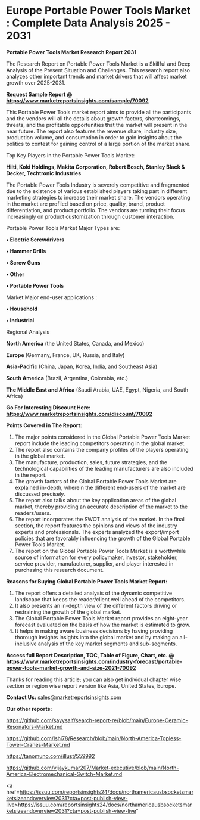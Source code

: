 # Europe Portable Power Tools Market : Complete Data Analysis 2025 - 2031

<strong>Portable Power Tools Market Research Report 2031</strong>

The Research Report on Portable Power Tools Market is a Skillful and Deep Analysis of the Present Situation and Challenges. This research report also analyzes other important trends and market drivers that will affect market growth over 2025-2031.

<strong>Request Sample Report @ <a href=https://www.marketreportsinsights.com/sample/70092>https://www.marketreportsinsights.com/sample/70092</a></strong>

This Portable Power Tools market report aims to provide all the participants and the vendors will all the details about growth factors, shortcomings, threats, and the profitable opportunities that the market will present in the near future. The report also features the revenue share, industry size, production volume, and consumption in order to gain insights about the politics to contest for gaining control of a large portion of the market share.

Top Key Players in the Portable Power Tools Market:

<strong>Hilti, Koki Holdings, Makita Corporation, Robert Bosch, Stanley Black & Decker, Techtronic Industries</strong>

The Portable Power Tools Industry is severely competitive and fragmented due to the existence of various established players taking part in different marketing strategies to increase their market share. The vendors operating in the market are profiled based on price, quality, brand, product differentiation, and product portfolio. The vendors are turning their focus increasingly on product customization through customer interaction.

Portable Power Tools Market Major Types are:

<strong>• Electric Screwdrivers

• Hammer Drills

• Screw Guns

• Other

• Portable Power Tools</strong>

Market Major end-user applications :

<strong>• Household

• Industrial</strong>

Regional Analysis

</u><strong><b>North America</b></strong> (the United States, Canada, and Mexico)

<strong><b>Europe </b></strong>(Germany, France, UK, Russia, and Italy)

<strong><b>Asia-Pacific</b></strong> (China, Japan, Korea, India, and Southeast Asia)

<strong><b>South America</b></strong> (Brazil, Argentina, Colombia, etc.)

<strong><b>The Middle East and Africa</b></strong> (Saudi Arabia, UAE, Egypt, Nigeria, and South Africa)

<strong>Go For Interesting Discount Here: <a href=https://www.marketreportsinsights.com/discount/70092>https://www.marketreportsinsights.com/discount/70092</a></strong>

<strong>Points Covered in The Report:</strong>
<ol>
  <li>The major points considered in the Global Portable Power Tools Market report include the leading competitors operating in the global market.</li>
  <li>The report also contains the company profiles of the players operating in the global market.</li>
  <li>The manufacture, production, sales, future strategies, and the technological capabilities of the leading manufacturers are also included in the report.</li>
  <li>The growth factors of the Global Portable Power Tools Market are explained in-depth, wherein the different end-users of the market are discussed precisely.</li>
  <li>The report also talks about the key application areas of the global market, thereby providing an accurate description of the market to the readers/users.</li>
  <li>The report incorporates the SWOT analysis of the market. In the final section, the report features the opinions and views of the industry experts and professionals. The experts analyzed the export/import policies that are favorably influencing the growth of the Global Portable Power Tools Market.</li>
  <li>The report on the Global Portable Power Tools Market is a worthwhile source of information for every policymaker, investor, stakeholder, service provider, manufacturer, supplier, and player interested in purchasing this research document.</li>
</ol>
<strong>Reasons for Buying Global Portable Power Tools Market Report:</strong>

<ol>
  <li>The report offers a detailed analysis of the dynamic competitive landscape that keeps the reader/client well ahead of the competitors.</li>
  <li>It also presents an in-depth view of the different factors driving or restraining the growth of the global market.</li>
  <li>The Global Portable Power Tools Market report provides an eight-year forecast evaluated on the basis of how the market is estimated to grow.</li>
  <li>It helps in making aware business decisions by having providing thorough insights insights into the global market and by making an all-inclusive analysis of the key market segments and sub-segments.</li>
</ol>
<strong>Access full Report Description, TOC, Table of Figure, Chart, etc. @ <a href=https://www.marketreportsinsights.com/industry-forecast/portable-power-tools-market-growth-and-size-2021-70092>https://www.marketreportsinsights.com/industry-forecast/portable-power-tools-market-growth-and-size-2021-70092</a></strong>


Thanks for reading this article; you can also get individual chapter wise section or region wise report version like Asia, United States, Europe.

<strong>Contact Us:</strong>
sales@marketreportsinsights.com

<strong>Our other reports:</strong>

<a href=https://github.com/sayysaif/search-report-re/blob/main/Europe-Ceramic-Resonators-Market.md>https://github.com/sayysaif/search-report-re/blob/main/Europe-Ceramic-Resonators-Market.md</a>

<a href=https://github.com/Ishi78/Research/blob/main/North-America-Topless-Tower-Cranes-Market.md>https://github.com/Ishi78/Research/blob/main/North-America-Topless-Tower-Cranes-Market.md</a>

<a href=https://tanomuno.com/illust/559992>https://tanomuno.com/illust/559992</a>

<a href=https://github.com/vijaykumar207/Market-executive/blob/main/North-America-Electromechanical-Switch-Market.md>https://github.com/vijaykumar207/Market-executive/blob/main/North-America-Electromechanical-Switch-Market.md</a>

<a href=https://issuu.com/reportsinsights24/docs/northamericausbsocketsmarketsizeandoverview2031?cta=post-publish-view-live>https://issuu.com/reportsinsights24/docs/northamericausbsocketsmarketsizeandoverview2031?cta=post-publish-view-live</a>"
